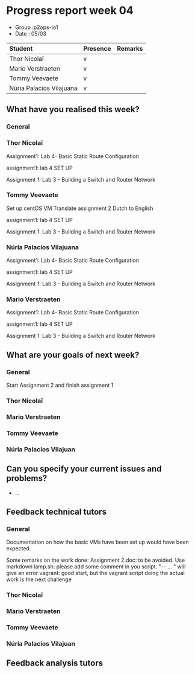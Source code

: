 # Progress report week 04

* Group :p2ops-io1
* Date  : 05/03

| Student  | Presence | Remarks |
| :---     | :---     | :---    |
| Thor Nicolaï |    v      |         |
| Mario Verstraeten |    v      |         |
| Tommy Veevaete |    v      |         |
| Núria Palacios Vilajuana |   v       |         |

## What have you realised this week?

### General

### Thor Nicolaï 
Assignment1: Lab 4- Basic Static Route Configuration

assignment1: lab 4 SET UP

Assignment 1: Lab 3 - Building a Switch and Router Network

### Tommy Veevaete
Set up centOS VM
Translate assignment 2 Dutch to English

assignment1: lab 4 SET UP

Assignment 1: Lab 3 - Building a Switch and Router Network

### Núria Palacios Vilajuana
Assignment1: Lab 4- Basic Static Route Configuration

assignment1: lab 4 SET UP

Assignment 1: Lab 3 - Building a Switch and Router Network

### Mario Verstraeten
Assignment1: Lab 4- Basic Static Route Configuration

assignment1: lab 4 SET UP

Assignment 1: Lab 3 - Building a Switch and Router Network


## What are your goals of next week?

### General

Start Assignment 2 and finish assignment 1

### Thor Nicolaï
### Mario Verstraeten
### Tommy Veevaete
### Núria Palacios Vilajuan

## Can you specify your current issues and problems?


* ...

## Feedback technical tutors

### General

Documentation on how the basic VMs have been set up would have been expected.

Some remarks on the work done:
Assignment 2.doc: to be avoided. Use markdown
lamp.sh: please add some comment in you script. "-- ... " will give an error
vagrant: good start, but the vagrant script doing the actual work is the next challenge

### Thor Nicolaï
### Mario Verstraeten
### Tommy Veevaete
### Núria Palacios Vilajuan

## Feedback analysis tutors


